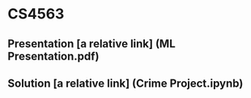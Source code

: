 # CS4563
## Presentation [a relative link] (ML Presentation.pdf)
## Solution [a relative link] (Crime Project.ipynb)
